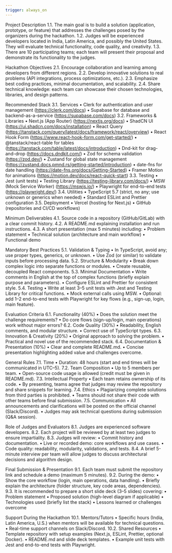 ```yaml
---
trigger: always_on
---
```


Project Description
1.1. The main goal is to build a solution (application, prototype, or feature) that addresses the challenges posed by the organizers during the hackathon.
1.2. Judges will be experienced developers located in India, Latin America, and possibly the United States. They will evaluate technical functionality, code quality, and creativity.
1.3. There are 10 participating teams; each team will present their proposal and demonstrate its functionality to the judges.

Hackathon Objectives
2.1. Encourage collaboration and learning among developers from different regions.
2.2. Develop innovative solutions to real problems (API integrations, process optimizations, etc.).
2.3. Emphasize best coding practices, minimal documentation, and scalability.
2.4. Share technical knowledge: each team can showcase their chosen technologies, libraries, and design patterns.

Recommended Stack
3.1. Services
• Clerk for authentication and user management (https://clerk.com/docs)
• Supabase for database and backend-as-a-service (https://supabase.com/docs)
3.2. Frameworks & Libraries
• Next.js (App Router) (https://nextjs.org/docs)
• ShadCN UI (https://ui.shadcn.com/docs/installation)
• React Query (https://tanstack.com/query/latest/docs/framework/react/overview)
• React Hook Form (https://www.react-hook-form.com/get-started/)
• @tanstack/react-table for tables (https://tanstack.com/table/latest/docs/introduction)
• Dnd-kit for drag-and-drop (https://docs.dndkit.com/)
• Zod for schema validation (https://zod.dev/)
• Zustand for global state management (https://zustand.docs.pmnd.rs/getting-started/introduction)
• date-fns for date handling (https://date-fns.org/docs/Getting-Started)
• Framer Motion for animations (https://motion.dev/docs/react-quick-start)
3.3. Testing
• Jest (unit tests)
• Testing Library (https://testing-library.com/docs/)
• MSW (Mock Service Worker) (https://mswjs.io/)
• Playwright for end-to-end tests (https://playwright.dev/)
3.4. Utilities
• TypeScript 5.7 (strict, no any; use unknown or generics when needed)
• Standard ESLint and Prettier configuration
3.5. Deployment
• Vercel (hosting for Next.js)
• GitHub (repositories and CI/CD workflows)

Minimum Deliverables
4.1. Source code in a repository (GitHub/GitLab) with a clear commit history.
4.2. A README.md explaining installation and run instructions.
4.3. A short presentation (max 5 minutes) including:
• Problem statement
• Technical solution (architecture and main workflow)
• Functional demo

Mandatory Best Practices
5.1. Validation & Typing
• In TypeScript, avoid any; use proper types, generics, or unknown.
• Use Zod (or similar) to validate inputs before processing data.
5.2. Structure & Modularity
• Break down complex logic into separate functions or modules.
• Create reusable, decoupled React components.
5.3. Minimal Documentation
• Write comments in English at the top of complex functions (briefly explain purpose and parameters).
• Configure ESLint and Prettier for consistent style.
5.4. Testing
• Write at least 3–5 unit tests with Jest and Testing Library for critical functions.
• Mock external calls using MSW.
• Optional: add 1–2 end-to-end tests with Playwright for key flows (e.g., sign-up, login, main feature).

Evaluation Criteria
6.1. Functionality (40%)
• Does the solution meet the challenge requirements?
• Do core flows (sign-up/login, main operations) work without major errors?
6.2. Code Quality (30%)
• Readability, English comments, and modular structure.
• Correct use of TypeScript types.
6.3. Innovation & Creativity (20%)
• Original approach to solving the problem.
• Practical and novel use of the recommended stack.
6.4. Documentation & Presentation (10%)
• Clear and complete README.md.
• Concise presentation highlighting added value and challenges overcome.

General Rules
7.1. Time
• Duration: 48 hours (start and end times will be communicated in UTC–5).
7.2. Team Composition
• Up to 5 members per team.
• Open-source code usage is allowed (credit must be given in README.md).
7.3. Intellectual Property
• Each team retains ownership of its code.
• By presenting, teams agree that judges may review the repository and share snippets for learning.
7.4. Ethics
• Plagiarizing complete solutions from third parties is prohibited.
• Teams should not share their code with other teams before final submission.
7.5. Communication
• All announcements and clarifications will be posted on the official channel (Slack/Discord).
• Judges may ask technical questions during submission (Q&A session).

Role of Judges and Evaluators
8.1. Judges are experienced software developers.
8.2. Each project will be reviewed by at least two judges to ensure impartiality.
8.3. Judges will review:
• Commit history and documentation.
• Live or recorded demo: core workflows and use cases.
• Code quality: readability, modularity, validations, and tests.
8.4. A brief 5-minute interview per team will allow judges to discuss architectural decisions and algorithm design.

Final Submission & Presentation
9.1. Each team must submit the repository link and schedule a demo (maximum 5 minutes).
9.2. During the demo:
• Show the core workflow (login, main operations, data handling).
• Briefly explain the architecture (folder structure, key code areas, dependencies).
9.3. It is recommended to prepare a short slide deck (3–5 slides) covering:
• Problem statement
• Proposed solution (high-level diagram if applicable)
• Technologies used (briefly list the stack)
• Lessons learned or challenges overcome

Support During the Hackathon
10.1. Mentors/Tutors
• Specific hours (India, Latin America, U.S.) when mentors will be available for technical questions.
• Real-time support channels on Slack/Discord.
10.2. Shared Resources
• Template repository with setup examples (Next.js, ESLint, Prettier, optional Docker).
• README.md and slide deck templates.
• Example unit tests with Jest and end-to-end tests with Playwright.
